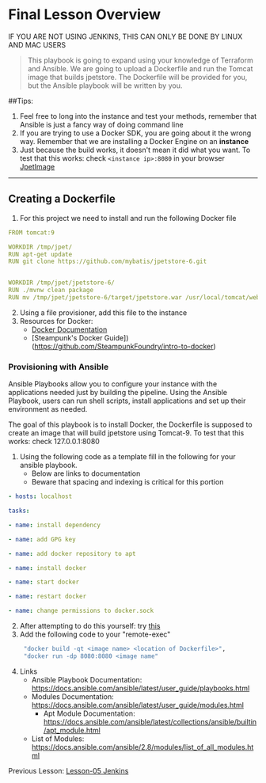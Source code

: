 # Final Lesson Overview
IF YOU ARE NOT USING JENKINS, THIS CAN ONLY BE DONE BY LINUX AND MAC USERS
>This playbook is going to expand using your knowledge of Terraform and  Ansible.
We are going to upload a Dockerfile and run the Tomcat image that builds jpetstore.
> The Dockerfile will be provided for you, but the Ansible playbook will be written by you.

##Tips:
1. Feel free to long into the instance and test your methods, remember that Ansible is just a fancy way of doing command line
2. If you are trying to use a Docker SDK, you are going about it the wrong way. Remember that we are installing a Docker Engine on an **instance**
3. Just because the build works, it doesn't mean it did what you want. To test that this works: check ```<instance ip>:8080``` in your browser
[JpetImage](!https://github.com/SteampunkFoundry/DevOpsForBeginnersCourse/blob/main/imgs/jpetIMG.PNG)
 ---
## Creating a Dockerfile
1. For this project we need to install and run the following Docker file
```yaml
FROM tomcat:9

WORKDIR /tmp/jpet/
RUN apt-get update
RUN git clone https://github.com/mybatis/jpetstore-6.git


WORKDIR /tmp/jpet/jpetstore-6/
RUN ./mvnw clean package
RUN mv /tmp/jpet/jpetstore-6/target/jpetstore.war /usr/local/tomcat/webapps/ROOT.war

```
2. Using a file provisioner, add this file to the instance
3. Resources for Docker:
    + [Docker Documentation](https://docs.docker.com/)
    + [Steampunk's Docker Guide])(https://github.com/SteampunkFoundry/intro-to-docker)


### Provisioning with Ansible

Ansible Playbooks allow you to configure your instance with the applications needed just by building the pipeline. Using the Ansible Playbook, users can run shell scripts, install applications and set up their environment as needed.

The goal of this playbook is to install Docker, the Dockerfile is supposed to create an image that will build jpetstore using Tomcat-9. To test that this works: check 127.0.0.1:8080
1. Using the following code as a template fill in the following for your ansible playbook.
    + Below are links to documentation
    + Beware that spacing and indexing is critical for this portion

```yaml
- hosts: localhost

tasks:

- name: install dependency

- name: add GPG key

- name: add docker repository to apt

- name: install docker

- name: start docker

- name: restart docker

- name: change permissions to docker.sock

```
2. After attempting to do this yourself: try [this](https://medium.com/@pierangelo1982/install-docker-with-ansible-d078ad7b0a54)
3. Add the following code to your "remote-exec"
    ```terraform
     "docker build -qt <image name> <location of Dockerfile>",
     "docker run -dp 8080:8080 <image name"
     ```
4. Links
    + Ansible Playbook Documentation: https://docs.ansible.com/ansible/latest/user_guide/playbooks.html
    + Modules Documentation: https://docs.ansible.com/ansible/latest/user_guide/modules.html
        + Apt Module Documentation: https://docs.ansible.com/ansible/latest/collections/ansible/builtin/apt_module.html
    + List of Modules: https://docs.ansible.com/ansible/2.8/modules/list_of_all_modules.html


Previous Lesson: [Lesson-05 Jenkins](./Lesson-05.md)
